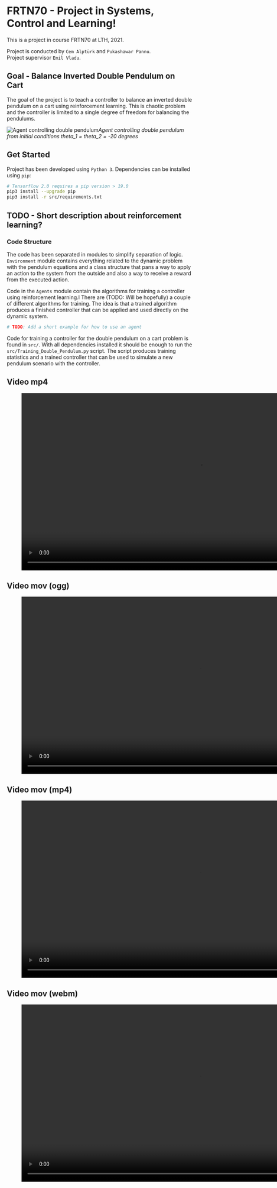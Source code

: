 # FRTN70 - Project in Systems, Control and Learning!

This is a project in course FRTN70 at LTH, 2021.


Project is conducted by `Cem Alptürk` and `Pukashawar Pannu`.  
Project supervisor `Emil Vladu`.

## Goal - Balance Inverted Double Pendulum on Cart
The goal of the project is to teach a controller to balance an inverted double pendulum on a cart using reinforcement learning.
This is chaotic problem and the controller is limited to a single degree of freedom for balancing the pendulums.

<!-- <center><img src="video/DoublePendulum_trained.gif"></center>
<center><i>4 double pendulums simulated with very small differences in initial conditions.</i></center> -->


![Agent controlling double pendulum](video/DoublePendulum_trained.gif)*Agent controlling double pendulum from initial conditions theta_1 = theta_2 = -20 degrees*

## Get Started
Project has been developed using `Python 3`.
Dependencies can be installed using `pip`:

```bash
# Tensorflow 2.0 requires a pip version > 19.0
pip3 install --upgrade pip
pip3 install -r src/requirements.txt
```

## TODO - Short description about reinforcement learning?

### Code Structure
The code has been separated in modules to simplify separation of logic.
`Environment` module contains everything related to the dynamic problem with the pendulum equations and a class structure that pans a way to apply an action to the system from the outside and also a way to receive a reward from the executed action.

Code in the `Agents` module contain the algorithms for training a controller using reinforcement learning.l
There are (TODO: Will be hopefully) a couple of different algorithms for training.
The idea is that a trained algorithm produces a finished controller that can be applied and used directly on the dynamic system.

```python
# TODO: Add a short example for how to use an agent
```

Code for training a controller for the double pendulum on a cart problem is found in `src/`.
With all dependencies installed it should be enough to run the `src/Training_Double_Pendulum.py` script.
The script produces training statistics and a trained controller that can be used to simulate a new pendulum scenario with the controller.



## Video mp4

<figure class="video_container">
  <video 
        controls="true"
        allowfullscreen="true"
        height="480" >
    <source src="video/Video.mp4" type="video/mp4">
  </video>
</figure>


## Video mov (ogg)
<figure class="video_container">
  <video 
        controls="true"
        allowfullscreen="true"
        height="480" >
    <source src="video/Video.mov" type="video/ogg">
  </video>
</figure>

## Video mov (mp4)
<figure class="video_container">
  <video 
        controls="true"
        allowfullscreen="true"
        height="480" >
    <source src="video/Video.mov" type="video/mp4">
  </video>
</figure>

## Video mov (webm)
<figure class="video_container">
  <video 
        controls="true"
        allowfullscreen="true"
        height="480" >
    <source src="video/Video.mov" type="video/webm">
  </video>
</figure>


